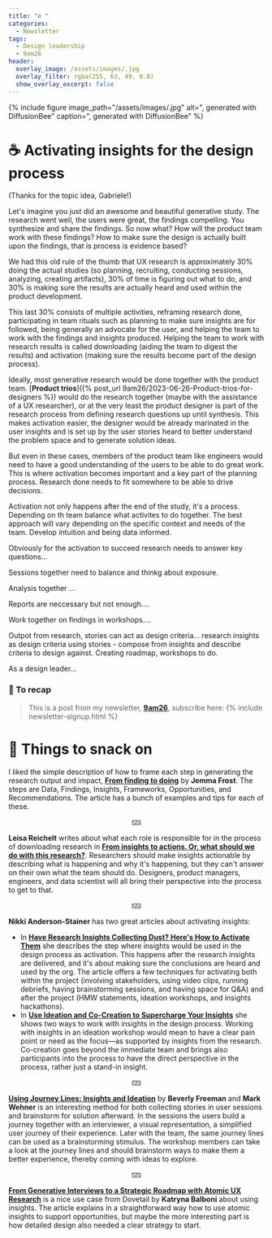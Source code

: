 ```yaml
---
title: "e "
categories:
  - Newsletter
tags:
  - Design leadership
  - 9am26
header:
  overlay_image: /assets/images/.jpg
  overlay_filter: rgba(255, 63, 49, 0.8)
  show_overlay_excerpt: false
---
```



{% include figure image_path="/assets/images/.jpg" alt=", generated with DiffusionBee" caption=", generated with DiffusionBee" %}

# ☕ Activating insights for the design process

(Thanks for the topic idea, Gabriele!)

Let's imagine you just did an awesome and beautiful generative study. The research went well, the users were great, the findings compelling. You synthesize and share the findings. So now what? How will the product team work with these findings? How to make sure the design is actually built upon the findings, that is process is evidence based?

We had this old rule of the thumb that UX research is approximately 30% doing the actual studies (so planning, recruiting, conducting sessions, analyzing, creating artifacts), 30% of time is figuring out what to do, and 30% is making sure the results are actually heard and used within the product development.

This last 30% consists of multiple activities, reframing research done, participating in team rituals such as planning to make sure insights are for followed, being generally an advocate for the user, and helping the team to work with the findings and insights produced. Helping the team to work with research results is called downloading (aiding the team to digest the results) and activation (making sure the results become part of the design process).

Ideally, most generative research would be done together with the product team. [**Product trios**]({% post_url 9am26/2023-06-26-Product-trios-for-designers %}) would do the research together (maybe with the assistance of a UX researcher), or at the very least the product designer is part of the research process from defining research questions up until synthesis. This makes activation easier, the designer would be already marinated in the user insights and is set up by the user stories heard to better understand the problem space and to generate solution ideas.

But even in these cases, members of the product team like engineers would need to have a good understanding of the users to be able to do great work. This is where activation becomes important and a key part of the planning process.
Research done needs to fit somewhere to be able to drive decisions. 

Activation not only happens after the end of the study, it's a process. 
Depending on th team balance what activites to do together. The best approach will vary depending on the specific context and needs of the team.
Develop intuition and being data informed.

Obviously for the activation to succeed research needs to answer key questions...

Sessions together need to balance and thinkg about exposure.

Analysis together ...

Reports are neccessary but not enough.…

Work together on findings in workshops.…

Outpot from research, stories can act as design criteria...
research insights as design criteria
using stories  - compose from insights and describe criteria to design against.
Creating roadmap, workshops to do.

As a design leader...

### 🥤 To recap

> This is a post from my newsletter, **[9am26](https://polgarp.com/categories/newsletter/)**, subscribe here:
> {% include newsletter-signup.html %}

# 🍪 Things to snack on

I liked the simple description of how to frame each step in generating the research output and impact, [**From finding to doing**](https://uxdesign.cc/from-finding-to-doing-b33c0dfd9480) by **Jemma Frost**. The steps are Data, Findings, Insights, Frameworks, Opportunities, and Recommendations. The article has a bunch of examples and tips for each of these. 

<p style="text-align: center;">🁉</p>

**Leisa Reichelt** writes about what each role is responsible for in the process of downloading research in [**From insights to actions. Or, what should we do with this research?**](https://medium.com/designing-atlassian/from-insights-to-actions-or-what-should-we-do-with-this-research-3c55489296c). Researchers should make insights actionable by describing what is happening and why it's happening, but they can't answer on their own what the team should do. Designers, product managers, engineers, and data scientist will all bring their perspective into the process to get to that.

<p style="text-align: center;">🁉</p>

**Nikki Anderson-Stainer** has two great articles about activating insights:
- In [**Have Research Insights Collecting Dust? Here's How to Activate Them**](https://dscout.com/people-nerds/activate-research-insight) she describes the step where insights would be used in the design process as activation. This happens after the research insights are delivered, and it's about making sure the conclusions are heard and used by the org. The article offers a few techniques for activating both within the project (involving stakeholders, using video clips, running debriefs, having brainstorming sessions, and having space for Q&A) and after the project (HMW statements, ideation workshops, and insights hackathons).
- In [**Use Ideation and Co-Creation to Supercharge Your Insights**](https://dscout.com/people-nerds/insights-activation-ideation-co-creation ) she shows two ways to work with insights in the design process. Working with insights in an ideation workshop would mean to have a clear pain point or need as the focus—as supported by insights from the research. Co-creation goes beyond the immediate team and brings also participants into the process to have the direct perspective in the process, rather just a stand-in insight. 

<p style="text-align: center;">🁉</p>

[**Using Journey Lines: Insights and Ideation**](https://uxpamagazine.org/using-journey-lines/) by **Beverly Freeman** and **Mark Wehner** is an interesting method for both collecting stories in user sessions and brainstorm for solution afterward. In the sessions the users build a journey together with an interviewer, a visual representation, a simplified user journey of their experience. Later with the team, the same journey lines can be used as a brainstorming stimulus. The workshop members can take a look at the journey lines and should brainstorm ways to make them a better experience, thereby coming with ideas to explore.

<p style="text-align: center;">🁉</p>

[**From Generative Interviews to a Strategic  Roadmap with Atomic UX Research**](https://www.userinterviews.com/blog/dovetail-atomic-ux-research-to-roadmap) is a nice use case from Dovetail by **Katryna Balboni** about using insights. The article explains in a straightforward way how to use atomic insights to support opportunities, but maybe the more interesting part is how detailed design also needed a clear strategy to start. 
